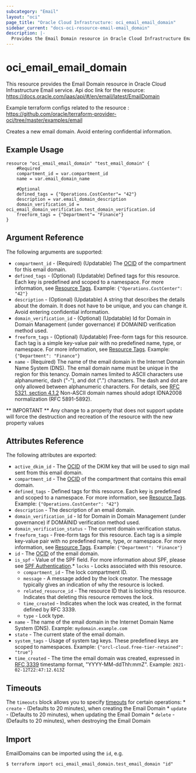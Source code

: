 ```yaml
---
subcategory: "Email"
layout: "oci"
page_title: "Oracle Cloud Infrastructure: oci_email_email_domain"
sidebar_current: "docs-oci-resource-email-email_domain"
description: |-
  Provides the Email Domain resource in Oracle Cloud Infrastructure Email service
---
```


# oci_email_email_domain
This resource provides the Email Domain resource in Oracle Cloud Infrastructure Email service.
Api doc link for the resource: https://docs.oracle.com/iaas/api/#/en/email/latest/EmailDomain

Example terraform configs related to the resource : https://github.com/oracle/terraform-provider-oci/tree/master/examples/email

Creates a new email domain. Avoid entering confidential information.

## Example Usage

```hcl
resource "oci_email_email_domain" "test_email_domain" {
	#Required
	compartment_id = var.compartment_id
	name = var.email_domain_name

	#Optional
	defined_tags = {"Operations.CostCenter"= "42"}
	description = var.email_domain_description
	domain_verification_id = oci_email_domain_verification.test_domain_verification.id
	freeform_tags = {"Department"= "Finance"}
}
```

## Argument Reference

The following arguments are supported:

* `compartment_id` - (Required) (Updatable) The [OCID](https://docs.cloud.oracle.com/iaas/Content/General/Concepts/identifiers.htm) of the compartment for this email domain.
* `defined_tags` - (Optional) (Updatable) Defined tags for this resource. Each key is predefined and scoped to a namespace. For more information, see [Resource Tags](https://docs.cloud.oracle.com/iaas/Content/General/Concepts/resourcetags.htm).  Example: `{"Operations.CostCenter": "42"}`
* `description` - (Optional) (Updatable) A string that describes the details about the domain. It does not have to be unique, and you can change it. Avoid entering confidential information.
* `domain_verification_id` - (Optional) (Updatable) Id for Domain in Domain Management (under governance) if DOMAINID verification method used.
* `freeform_tags` - (Optional) (Updatable) Free-form tags for this resource. Each tag is a simple key-value pair with no predefined name, type, or namespace. For more information, see [Resource Tags](https://docs.cloud.oracle.com/iaas/Content/General/Concepts/resourcetags.htm).  Example: `{"Department": "Finance"}`
* `name` - (Required) The name of the email domain in the Internet Domain Name System (DNS). The email domain name must be unique in the region for this tenancy. Domain names limited to ASCII characters use alphanumeric, dash ("-"), and dot (".") characters. The dash and dot are only allowed between alphanumeric characters. For details, see [RFC 5321, section 4.1.2](https://tools.ietf.org/html/rfc5321#section-4.1.2) Non-ASCII domain names should adopt IDNA2008 normalization (RFC 5891-5892).


** IMPORTANT **
Any change to a property that does not support update will force the destruction and recreation of the resource with the new property values

## Attributes Reference

The following attributes are exported:

* `active_dkim_id` - The [OCID](https://docs.cloud.oracle.com/iaas/Content/General/Concepts/identifiers.htm) of the DKIM key that will be used to sign mail sent from this email domain.
* `compartment_id` - The [OCID](https://docs.cloud.oracle.com/iaas/Content/General/Concepts/identifiers.htm) of the compartment that contains this email domain.
* `defined_tags` - Defined tags for this resource. Each key is predefined and scoped to a namespace. For more information, see [Resource Tags](https://docs.cloud.oracle.com/iaas/Content/General/Concepts/resourcetags.htm).  Example: `{"Operations.CostCenter": "42"}`
* `description` - The description of an email domain.
* `domain_verification_id` - Id for Domain in Domain Management (under governance) if DOMAINID verification method used.
* `domain_verification_status` - The current domain verification status.
* `freeform_tags` - Free-form tags for this resource. Each tag is a simple key-value pair with no predefined name, type, or namespace. For more information, see [Resource Tags](https://docs.cloud.oracle.com/iaas/Content/General/Concepts/resourcetags.htm).  Example: `{"Department": "Finance"}` 
* `id` - The [OCID](https://docs.cloud.oracle.com/iaas/Content/General/Concepts/identifiers.htm) of the email domain.
* `is_spf` - Value of the SPF field. For more information about SPF, please see [SPF Authentication](https://docs.cloud.oracle.com/iaas/Content/Email/Concepts/overview.htm#components).* `locks` - Locks associated with this resource.
	* `compartment_id` - The lock compartment ID.
	* `message` - A message added by the lock creator. The message typically gives an indication of why the resource is locked. 
	* `related_resource_id` - The resource ID that is locking this resource. Indicates that deleting this resource removes the lock. 
	* `time_created` - Indicates when the lock was created, in the format defined by RFC 3339.
	* `type` - Lock type.
* `name` - The name of the email domain in the Internet Domain Name System (DNS).  Example: `mydomain.example.com`
* `state` - The current state of the email domain.
* `system_tags` - Usage of system tag keys. These predefined keys are scoped to namespaces. Example: `{"orcl-cloud.free-tier-retained": "true"}`
* `time_created` - The time the email domain was created, expressed in [RFC 3339](https://tools.ietf.org/html/rfc3339) timestamp format, "YYYY-MM-ddThh:mmZ".  Example: `2021-02-12T22:47:12.613Z`

## Timeouts

The `timeouts` block allows you to specify [timeouts](https://registry.terraform.io/providers/oracle/oci/latest/docs/guides/changing_timeouts) for certain operations:
	* `create` - (Defaults to 20 minutes), when creating the Email Domain
	* `update` - (Defaults to 20 minutes), when updating the Email Domain
	* `delete` - (Defaults to 20 minutes), when destroying the Email Domain

## Import

EmailDomains can be imported using the `id`, e.g.

```
$ terraform import oci_email_email_domain.test_email_domain "id"
```
